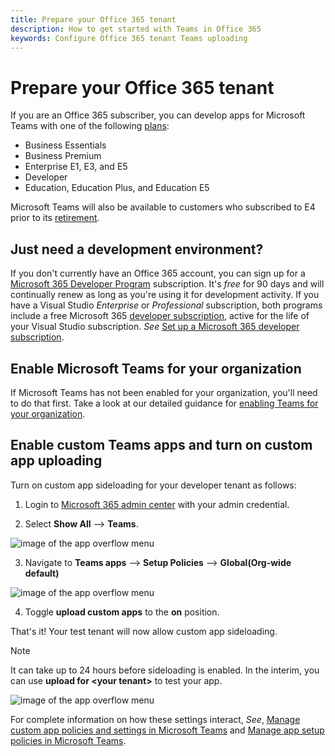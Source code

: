 ```yaml
---
title: Prepare your Office 365 tenant
description: How to get started with Teams in Office 365
keywords: Configure Office 365 tenant Teams uploading
---
```

# Prepare your Office 365 tenant

If you are an Office 365 subscriber, you can develop apps for Microsoft Teams with one of the following [plans](https://products.office.com/business/compare-more-office-365-for-business-plans):

* Business Essentials
* Business Premium
* Enterprise E1, E3, and E5
* Developer
* Education, Education Plus, and Education E5

Microsoft Teams will also be available to customers who subscribed to E4 prior to its [retirement](https://support.office.com//article/important-information-for-office-365-enterprise-e4-customers-f9572348-43a2-43fa-a3d8-3b6c9c042147).

## Just need a development environment?

If you don't currently have an Office 365 account, you can sign up for a [Microsoft 365 Developer Program](https://developer.microsoft.com/microsoft-365/dev-program) subscription. It's *free* for 90 days and will continually renew as long as you're using it for development activity. If you have a Visual Studio *Enterprise* or *Professional* subscription, both programs include a free Microsoft 365 [developer subscription](https://aka.ms/MyVisualStudioBenefits), active for the life of your Visual Studio subscription. *See* [Set up a Microsoft 365 developer subscription](https://docs.microsoft.com/office/developer-program/office-365-developer-program-get-started).

## Enable Microsoft Teams for your organization

If Microsoft Teams has not been enabled for your organization, you'll need to do that first. Take a look at our detailed guidance for [enabling Teams for your organization](https://docs.microsoft.com/microsoftteams/enable-features-office-365).

## Enable custom Teams apps and turn on custom app uploading

Turn on custom app sideloading for your developer tenant as follows:

1. Login to [Microsoft 365 admin center](https://admin.microsoft.com/Adminportal/Home?source=applauncher#/homepage#/) with your admin credential. 

2. Select **Show All** --> **Teams**. 

![image of the app overflow menu](~/assets/images/prepare-test-tenant/admin-center.png)

3. Navigate to **Teams apps** --> **Setup Policies** --> **Global(Org-wide default)**  

![image of the app overflow menu](~/assets/images/prepare-test-tenant/turn-on-sideload.png)

4. Toggle **upload custom apps** to the **on** position.

That's it! Your test tenant will now allow custom app sideloading.

> [!Note] 
> It can take up to 24 hours before sideloading is enabled. In the interim, you can use **upload for \<your tenant>** to test your app.

![image of the app overflow menu](~/assets/images/prepare-test-tenant/upload-for-contoso.png)

For complete information on how these settings interact, *See*, [Manage custom app policies and settings in Microsoft Teams](https://docs.microsoft.com/microsoftteams/teams-custom-app-policies-and-settings) and [Manage app setup policies in Microsoft Teams](https://docs.microsoft.com/microsoftteams/teams-app-setup-policies).
